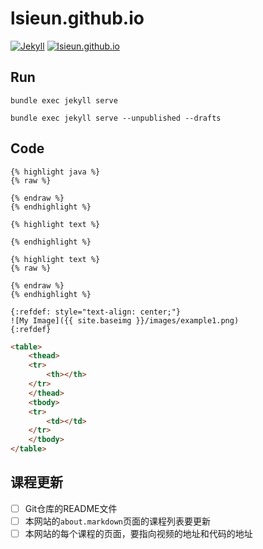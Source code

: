 # lsieun.github.io

[![Jekyll](https://img.shields.io/badge/built_for-Jekyll-red.svg)](https://jekyllrb.com/)
[![lsieun.github.io](https://img.shields.io/website/https/lsieun.github.io.svg?label=lsieun.github.io)](https://lsieun.github.io)

## Run

```shell
bundle exec jekyll serve
```

```shell
bundle exec jekyll serve --unpublished --drafts
```

## Code

```text
{% highlight java %}
{% raw %}

{% endraw %}
{% endhighlight %}
```

```text
{% highlight text %}

{% endhighlight %}
```

```text
{% highlight text %}
{% raw %}

{% endraw %}
{% endhighlight %}
```

```text
{:refdef: style="text-align: center;"}
![My Image]({{ site.baseimg }}/images/example1.png)
{:refdef}
```

```html
<table>
    <thead>
    <tr>
        <th></th>
    </tr>
    </thead>
    <tbody>
    <tr>
        <td></td>
    </tr>
    </tbody>
</table>
```

## 课程更新

- [ ] Git仓库的README文件
- [ ] 本网站的`about.markdown`页面的课程列表要更新
- [ ] 本网站的每个课程的页面，要指向视频的地址和代码的地址

